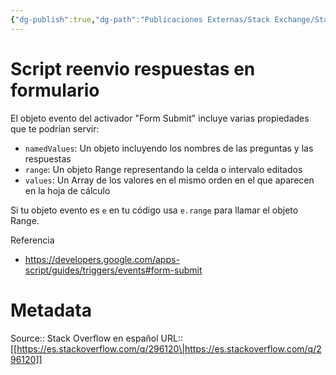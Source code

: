 ```yaml
---
{"dg-publish":true,"dg-path":"Publicaciones Externas/Stack Exchange/Stack Overflow en español/es.stackoverflow.com-296120.md","permalink":"/publicaciones-externas/stack-exchange/stack-overflow-en-espanol/es-stackoverflow-com-296120/","title":"Script reenvio respuestas en formulario","hide":true,"noteIcon":"default","created":"2024-04-03T12:49:10.760-06:00","updated":"2024-04-05T16:43:56.067-06:00"}
---
```


# Script reenvio respuestas en formulario

El objeto evento del activador "Form Submit" incluye varias propiedades que te podrían servir:

- `namedValues`: Un objeto incluyendo los nombres de las preguntas y las respuestas
- `range`: Un objeto Range representando la celda o intervalo editados
- `values`: Un Array de los valores en el mismo orden en el que aparecen en la hoja de cálculo

Si tu objeto evento es `e` en tu código usa `e.range` para llamar el objeto Range.

Referencia

- https://developers.google.com/apps-script/guides/triggers/events#form-submit

# Metadata
Source:: Stack Overflow en español
URL:: [[https://es.stackoverflow.com/q/296120\|https://es.stackoverflow.com/q/296120]]

